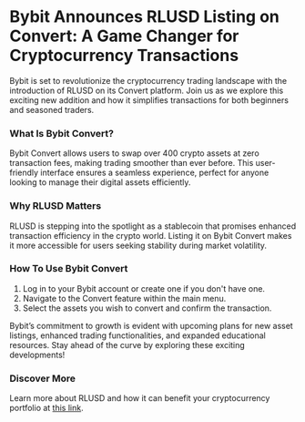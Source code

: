 # Bybit Announces RLUSD Listing on Convert: A Game Changer for Cryptocurrency Transactions

Bybit is set to revolutionize the cryptocurrency trading landscape with the introduction of RLUSD on its Convert platform. Join us as we explore this exciting new addition and how it simplifies transactions for both beginners and seasoned traders.

### What Is Bybit Convert?
Bybit Convert allows users to swap over 400 crypto assets at zero transaction fees, making trading smoother than ever before. This user-friendly interface ensures a seamless experience, perfect for anyone looking to manage their digital assets efficiently.

### Why RLUSD Matters
RLUSD is stepping into the spotlight as a stablecoin that promises enhanced transaction efficiency in the crypto world. Listing it on Bybit Convert makes it more accessible for users seeking stability during market volatility.

### How To Use Bybit Convert
1. Log in to your Bybit account or create one if you don't have one.
2. Navigate to the Convert feature within the main menu.
3. Select the assets you wish to convert and confirm the transaction.

Bybit’s commitment to growth is evident with upcoming plans for new asset listings, enhanced trading functionalities, and expanded educational resources. Stay ahead of the curve by exploring these exciting developments!

### Discover More
Learn more about RLUSD and how it can benefit your cryptocurrency portfolio at [this link](https://chain-base.xyz/bybit-announces-rlusd-listing-on-convert-a-game-changer-for-cryptocurrency-transactions).